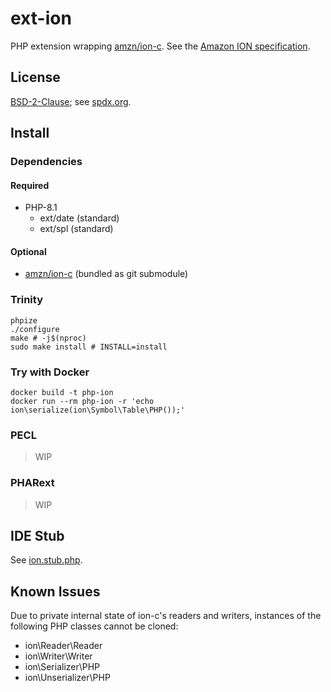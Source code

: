 # ext-ion

PHP extension wrapping [amzn/ion-c](https://github.com/amzn/ion-c).
See the [Amazon ION specification](https://amzn.github.io/ion-docs/).

## License
[BSD-2-Clause](https://github.com/awesomized/ext-ion/blob/master/LICENSE);
see [spdx.org](https://spdx.org/licenses/BSD-2-Clause.html).

## Install
### Dependencies
#### Required
* PHP-8.1
  * ext/date (standard)
  * ext/spl (standard)
#### Optional
* [amzn/ion-c](https://github.com/amzn/ion-c) (bundled as git submodule)

### Trinity
```shell
phpize
./configure
make # -j$(nproc)
sudo make install # INSTALL=install
```
### Try with Docker
```shell
docker build -t php-ion
docker run --rm php-ion -r 'echo ion\serialize(ion\Symbol\Table\PHP());'
```
### PECL
> WIP
### PHARext
> WIP

## IDE Stub
See [ion.stub.php](https://github.com/awesomized/ext-ion/blob/master/ion.stub.php).

## Known Issues
Due to private internal state of ion-c's readers and writers,
instances of the following PHP classes cannot be cloned:
* ion\Reader\Reader
* ion\Writer\Writer
* ion\Serializer\PHP
* ion\Unserializer\PHP
